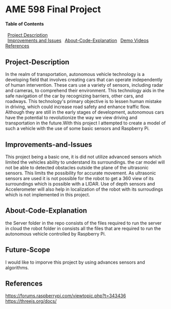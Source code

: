 # AME 598 Final Project

#### Table of Contents  
&ensp;[Project Description](#Project-Description)    
&ensp;[Improvements and Issues](#Improvements-and-Issues)
&ensp;[About-Code-Explanation](#About-Code-Explanation)
&ensp;[Demo Videos](#Demo-Videos) 
&ensp;[References](#References)

## Project-Description  

In the realm of transportation, autonomous vehicle technology is a developing field that involves creating cars that can operate independently of human intervention. These cars use a variety of sensors, including radar and cameras, to comprehend their environment. This technology aids in the safe navigation of the car by recognizing barriers, other cars, and roadways. This technology's primary objective is to lessen human mistake in driving, which could increase road safety and enhance traffic flow. Although they are still in the early stages of development, autonomous cars have the potential to revolutionize the way we view driving and transportation in the future.With this project I attempted to create a model of such a vehicle with the use of some basic sensors and Raspberry Pi.

## Improvements-and-Issues

This project being a basic one, it is did not utilize advanced sensors which limited the vehicles ability to understand its surroundings. the car model will not be able to detected obstacles outside the plane of the ultrasonic sensors. This limits the possibility for accurate movement. As ultrasonic sensors are used it is not possible for the robot to get a 360 view of its surroundings which is possible with a LIDAR. Use of depth sensors and Accelerometer will also help in localization of the robot with its surroudings which is not implemented in this project.

## About-Code-Explanation

the Server folder in the repo consists of the files required to  run the server in cloud
the robot folder in consists all the files that are required to run the autonomous vehicle controlled by Raspberry Pi.

## Future-Scope

I would like to imporve this project by using advances sensors and algorithms.


## References

https://forums.raspberrypi.com/viewtopic.php?t=343436
https://threejs.org/docs/